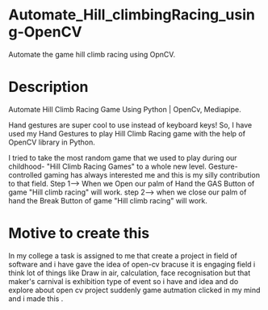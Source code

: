 # Automate_Hill_climbingRacing_using-OpenCV
Automate the game hill climb racing using OpnCV.
# Description 
Automate Hill Climb Racing Game Using Python | OpenCv, Mediapipe.

Hand gestures are super cool to use instead of keyboard keys! So, I have used my Hand Gestures to play Hill Climb Racing game with the help of OpenCV library in Python.

I tried to take the most random game that we used to play during our childhood- "Hill Climb Racing Games" to a whole new level. Gesture-controlled gaming has always interested me and this is my silly contribution to that field.
Step 1--> When we Open our palm of Hand the GAS Button of game "Hill climb racing" will work.
step 2--> when we close our palm of hand the Break Button of game  "Hill climb racing" will work.

# Motive to create this 
In my college a task is assigned to me that create a project in field of software and i have gave the idea of open-cv bracuse it is engaging field i think lot of things 
like Draw in air, calculation, face recognisation but that maker's carnival is exhibition type of event so i have and idea and do explore about open cv project suddenly game autmation clicked in my mind and i made this .

